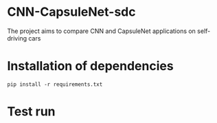 # CNN-CapsuleNet-sdc
The project aims to compare CNN and CapsuleNet applications on self-driving cars

# Installation of dependencies
```
pip install -r requirements.txt
```

# Test run
